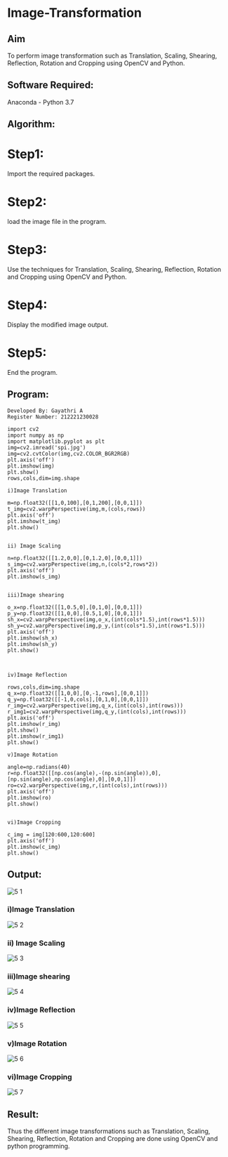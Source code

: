 # Image-Transformation
## Aim
To perform image transformation such as Translation, Scaling, Shearing, Reflection, Rotation and Cropping using OpenCV and Python.

## Software Required:
Anaconda - Python 3.7

## Algorithm:
# Step1:
Import the required packages.

# Step2:
load the image file in the program.

# Step3:
Use the techniques for Translation, Scaling, Shearing, Reflection, Rotation and Cropping using OpenCV and Python.

# Step4:
Display the modified image output.

# Step5:
End the program.

## Program:
```
Developed By: Gayathri A
Register Number: 212221230028

import cv2
import numpy as np
import matplotlib.pyplot as plt
img=cv2.imread('spi.jpg')
img=cv2.cvtColor(img,cv2.COLOR_BGR2RGB)
plt.axis('off')
plt.imshow(img)
plt.show()
rows,cols,dim=img.shape

i)Image Translation

m=np.float32([[1,0,100],[0,1,200],[0,0,1]])
t_img=cv2.warpPerspective(img,m,(cols,rows))
plt.axis('off')
plt.imshow(t_img)
plt.show()


ii) Image Scaling

n=np.float32([[1.2,0,0],[0,1.2,0],[0,0,1]])
s_img=cv2.warpPerspective(img,n,(cols*2,rows*2))
plt.axis('off')
plt.imshow(s_img)


iii)Image shearing

o_x=np.float32([[1,0.5,0],[0,1,0],[0,0,1]])
p_y=np.float32([[1,0,0],[0.5,1,0],[0,0,1]])
sh_x=cv2.warpPerspective(img,o_x,(int(cols*1.5),int(rows*1.5)))
sh_y=cv2.warpPerspective(img,p_y,(int(cols*1.5),int(rows*1.5)))
plt.axis('off')
plt.imshow(sh_x)
plt.imshow(sh_y)
plt.show()



iv)Image Reflection

rows,cols,dim=img.shape
q_x=np.float32([[1,0,0],[0,-1,rows],[0,0,1]])
q_y=np.float32([[-1,0,cols],[0,1,0],[0,0,1]])
r_img=cv2.warpPerspective(img,q_x,(int(cols),int(rows)))
r_img1=cv2.warpPerspective(img,q_y,(int(cols),int(rows)))
plt.axis('off')
plt.imshow(r_img)
plt.show()
plt.imshow(r_img1)
plt.show()

v)Image Rotation

angle=np.radians(40)
r=np.float32([[np.cos(angle),-(np.sin(angle)),0],[np.sin(angle),np.cos(angle),0],[0,0,1]])
ro=cv2.warpPerspective(img,r,(int(cols),int(rows)))
plt.axis('off')
plt.imshow(ro)
plt.show()


vi)Image Cropping

c_img = img[120:600,120:600]
plt.axis('off')
plt.imshow(c_img)
plt.show()
```
## Output:


![5 1](https://user-images.githubusercontent.com/94154854/232308711-9cd25b07-c4f1-4d52-b51c-a6d38e84dbce.png)


### i)Image Translation

![5 2](https://user-images.githubusercontent.com/94154854/232308723-fd62676a-a181-4bb7-a000-393290f01db3.png)


### ii) Image Scaling


![5 3](https://user-images.githubusercontent.com/94154854/232308731-b5bd8f3d-c7f8-4af4-8c6d-bea7d5211645.png)

### iii)Image shearing


![5 4](https://user-images.githubusercontent.com/94154854/232308746-552e08df-052a-422c-934c-e4c6c190367a.png)


### iv)Image Reflection

![5 5](https://user-images.githubusercontent.com/94154854/232308760-9870d3f4-1229-4022-a8e6-dbd195b621b2.png)

### v)Image Rotation

![5 6](https://user-images.githubusercontent.com/94154854/232308831-44c9ae16-eb58-46c0-8c48-35fb324940a8.png)

### vi)Image Cropping

![5 7](https://user-images.githubusercontent.com/94154854/232308835-afb70cd5-8a18-4bab-804d-ee81f24580d3.png)


## Result: 

Thus the different image transformations such as Translation, Scaling, Shearing, Reflection, Rotation and Cropping are done using OpenCV and python programming.
